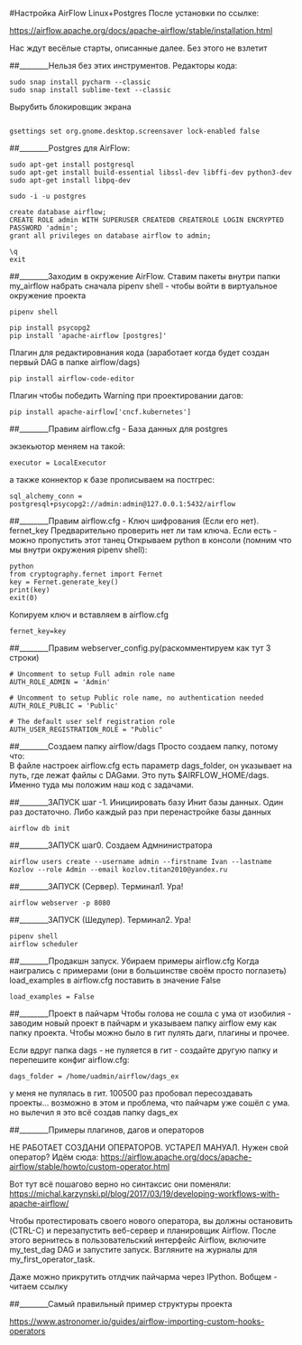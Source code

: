 #Настройка AirFlow Linux+Postgres
После установки по ссылке:

https://airflow.apache.org/docs/apache-airflow/stable/installation.html

Нас ждут весёлые старты, описанные далее. Без этого не взлетит

##________Нельзя без этих инструментов. Редакторы кода:
```
sudo snap install pycharm --classic
sudo snap install sublime-text --classic

```
Вырубить блокировщик экрана
```

gsettings set org.gnome.desktop.screensaver lock-enabled false
```

##________Postgres для AirFlow:

```
sudo apt-get install postgresql
sudo apt-get install build-essential libssl-dev libffi-dev python3-dev
sudo apt-get install libpq-dev

sudo -i -u postgres

create database airflow;
CREATE ROLE admin WITH SUPERUSER CREATEDB CREATEROLE LOGIN ENCRYPTED PASSWORD 'admin';
grant all privileges on database airflow to admin;

\q
exit
```

##________Заходим в окружение AirFlow. Ставим пакеты 
внутри папки my_airflow набрать сначала pipenv shell - чтобы войти в виртуальное окружение проекта

```
pipenv shell 

pip install psycopg2
pip install 'apache-airflow [postgres]'
```

Плагин для редактировнания кода (заработает когда будет создан первый DAG в папке airflow/dags)
```
pip install airflow-code-editor
```

Плагин чтобы победить Warning при проектировании дагов:
```
pip install apache-airflow['cncf.kubernetes']
```

##________Правим airflow.cfg - База данных для postgres 

экзекьютор меняем на такой:
```
executor = LocalExecutor
```
а также коннектор к базе прописываем на постгрес:
```
sql_alchemy_conn = postgresql+psycopg2://admin:admin@127.0.0.1:5432/airflow
```

##________Правим airflow.cfg - Ключ шифрования (Если его нет). fernet_key
Предварительно проверить нет ли там ключа. Если есть - можно пропустить этот танец
Открываем python в консоли (помним что мы внутри окружения pipenv shell):

```
python
from cryptography.fernet import Fernet
key = Fernet.generate_key()
print(key)
exit(0)
```

Копируем ключ и вставляем в airflow.cfg 

```
fernet_key=key
```

##________Правим webserver_config.py(раскомментируем как тут 3 строки)
```
# Uncomment to setup Full admin role name
AUTH_ROLE_ADMIN = 'Admin'

# Uncomment to setup Public role name, no authentication needed
AUTH_ROLE_PUBLIC = 'Public'

# The default user self registration role
AUTH_USER_REGISTRATION_ROLE = "Public"
```

##________Создаем папку airflow/dags
Просто создаем папку, потому что:  
В файле настроек airflow.cfg есть параметр dags_folder, 
он указывает на путь, где лежат файлы с DAGами. Это путь 
$AIRFLOW_HOME/dags. Именно туда мы положим наш код с задачами.

##________ЗАПУСК шаг -1. Инициировать базу
Инит базы данных. Один раз достаточно. 
Либо каждый раз при перенастройке базы данных

```
airflow db init
```

##________ЗАПУСК шаг0. Создаем Адмнинистратора

```
airflow users create --username admin --firstname Ivan --lastname Kozlov --role Admin --email kozlov.titan2010@yandex.ru
```

##________ЗАПУСК (Сервер). Терминал1. Ура!

```
airflow webserver -p 8080
```


##________ЗАПУСК (Шедулер). Терминал2. Ура!
```
pipenv shell 
airflow scheduler
```

##________Продакшн запуск. Убираем примеры airflow.cfg
Когда наигрались с примерами (они в большинстве своём просто поглазеть)
load_examples в  airflow.cfg  поставить в значение False
```
load_examples = False
```

##________Проект в пайчарм
Чтобы голова не сошла с ума от изобилия - заводим новый проект в пайчарм и указываем 
папку airflow ему как папку проекта. Чтобы можно было в гит пулять даги, плагины и прочее. 

Если вдруг папка dags - не пуляется в гит - создайте другую папку и перепешите конфиг airflow.cfg:

```
dags_folder = /home/uadmin/airflow/dags_ex
```

у меня не пулялась в гит. 100500 раз пробовал пересоздавать проекты... 
возможно в этом и проблема, что пайчарм уже сошёл с ума. 
но вылечил я это всё создав папку dags_ex

##________Примеры плагинов, дагов и операторов

НЕ РАБОТАЕТ СОЗДАНИ ОПЕРАТОРОВ. УСТАРЕЛ МАНУАЛ. 
Нужен свой оператор? Идём сюда:
https://airflow.apache.org/docs/apache-airflow/stable/howto/custom-operator.html

Вот тут всё пошагово верно но синтаксис они поменяли:
https://michal.karzynski.pl/blog/2017/03/19/developing-workflows-with-apache-airflow/

Чтобы протестировать своего нового оператора, 
вы должны остановить (CTRL-C) и перезапустить веб-сервер 
и планировщик Airflow. После этого вернитесь в пользовательский 
интерфейс Airflow, включите my_test_dag DAG и запустите запуск. 
Взгляните на журналы для my_first_operator_task.

Даже можно прикрутить отлдчик пайчарма через IPython. Вобщем - читаем ссылку

##________Самый правильный пример структуры проекта

https://www.astronomer.io/guides/airflow-importing-custom-hooks-operators